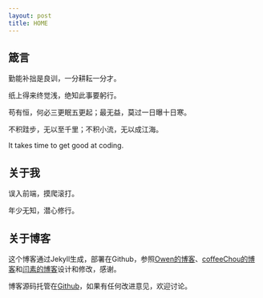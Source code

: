 ```yaml
---
layout: post
title: HOME
---
```


## 箴言
勤能补拙是良训，一分耕耘一分才。

纸上得来终觉浅，绝知此事要躬行。

苟有恒，何必三更眠五更起；最无益，莫过一日曝十日寒。

不积跬步，无以至千里；不积小流，无以成江海。

It takes time to get good at coding.

## 关于我
误入前端，摸爬滚打。

年少无知，潜心修行。

## 关于博客

这个博客通过Jekyll生成，部署在Github，参照[Owen的博客](http://numerhero.github.io/)、[coffeeChou的博客](http://coffeechou.github.io/)和[闫素的博客](http://yansu.org/)设计和修改，感谢。

博客源码托管在[Github](https://github.com/niyungang/niyungang.github.io)，如果有任何改进意见，欢迎讨论。

